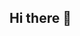 ## Hi there 👋


<!--
**Learnedprawn/Learnedprawn** is a ✨ _special_ ✨ repository because its `README.md` (this file) appears on your GitHub profile.
Stats: (Uncomment if good)
[![Learnedprawn's GitHub stats](https://github-readme-stats.vercel.app/api?username=Learnedprawn)](https://github.com/anuraghazra/github-readme-stats)
Here are some ideas to get you started:

- 🔭 I’m currently working on ...
- 🌱 I’m currently learning ...
- 👯 I’m looking to collaborate on ...
- 🤔 I’m looking for help with ...
- 💬 Ask me about ...
- 📫 How to reach me: ...
- 😄 Pronouns: ...
- ⚡ Fun fact: ...
-->
